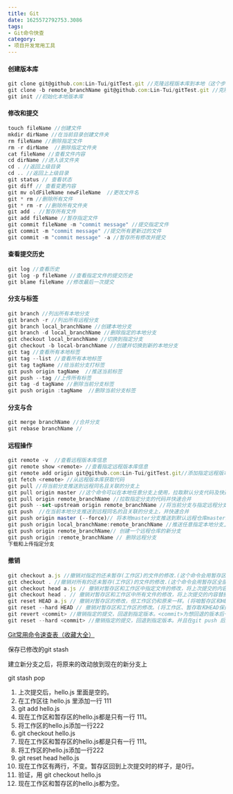 ```yaml
---
title: Git
date: 1625572792753.3086
tags:
- Git命令快查
category:
- 项目开发常用工具
---
```

#### 创建版本库

```js
git clone git@github.com:Lin-Tui/gitTest.git //克隆远程版本库到本地（这个步骤前无需添加该远程仓库）
git clone -b remote_branchName git@github.com:Lin-Tui/gitTest.git //克隆指定的远程分支到本地
git init //初始化本地版本库
```

#### 修改和提交

```js
touch fileName //创建文件
mkdir dirName //在当前目录创建文件夹
rm fileName //删除指定文件 
rm -r dirName  //删除指定文件夹
cat fileName //查看文件内容
cd dirName //进入该文件夹
cd . //返回上级目录
cd .. //返回上上级目录
git status // 查看状态
git diff // 查看变更内容
git mv oldFileName newFileName  //更改文件名
git * rm //删除所有文件 
git * rm -r //删除所有文件夹
git add . //暂存所有文件
git add fileName //暂存指定文件
git commit fileName -m "commit message" //提交指定文件
git commit -m "commit message" //提交所有更新过的文件
git commit -m "commit message" -a //暂存所有修改并提交
```

#### 查看提交历史

```js
git log //查看历史
git log -p fileName //查看指定文件的提交历史
git blame fileName //修改最后一次提交
```

#### 分支与标签

```js
git branch //列出所有本地分支 
git branch -r //列出所有远程分支
git branch local_branchName //创建本地分支
git branch -d local_branchName //删除指定的本地分支
git checkout local_branchName //切换到指定分支
git checkout -b local-branchName //创建并切换到新的本地分支
git tag //查看所有本地标签
git tag --list //查看所有本地标签
git tag tagName //给当前分支打标签
git push origin tagName  //推送当前标签
git push --tag //上传所有标签
git tag -d tagName //删除当前分支标签
git push origin :tagName  //删除当前分支标签
```

#### 分支与合

```js
git merge branchName //合并分支
git rebase branchName //
```

#### 远程操作

```js
git remote -v  //查看远程版本库信息
git remote show <remote> //查看指定远程版本库信息
git remote add origin git@github.com:Lin-Tui/gitTest.git//添加指定远程版本库。新建一个本地仓库就要为该本地仓库添加远程版本库。
git fetch <remote> //从远程版本库获取代码
git pull //将当前分支推送到远程同名且关联的分支上
git pull origin master //这个命令可以在本地任意分支上使用，拉取默认分支代码及快速合并
git pull origin remote_branchName //拉取指定分支的代码并快速合并
git push --set-upstream origin remote_branchName //将当前分支与指定远程分支建立关联
git push  //在当前本地分支推送到远程同名的且关联的分支上，并快速合并
git push origin master (--force)// 将本地master分支推送到默认远程仓库master上并快速合并，括号内容可选（不是强制提交）
git push origin local_branchName:remote_branchName //推送任意指定本地分支上的代码到任意指定远程仓库分支上.local_branchName必须为你本地存在的分支，remote_branchName为远程分支，如果remote_branchName不存在则会自动创建分支。
git push origin remote_branchName// 创建一个远程仓库的新分支
git push origin :remote_branchName // 删除远程分支
下载和上传指定分支
```

#### 撤销

```js
git checkout a.js //撤销对指定的还未暂存(工作区)的文件的修改.(这个命令会用暂存区指定的文件替换工作区的文件。这个操作很危险，会清除工作区中未添加到暂存区的改动。)
git checkout . //撤销对所有的还未暂存(工作区)的文件的修改.(这个命令会用暂存区全部文件替换工作区的文件。这个操作很危险，会清除工作区中未添加到暂存区的改动。)
git checkout head a.js // 撤销对暂存区和工作区中指定文件的修改，将上次提交的内容替换到暂存区和工作区中。
git checkout head . // 撤销对暂存区和工作区中所有文件的修改，将上次提交的内容替换到暂存区和工作区中。
git reset HEAD a.js // 撤销对暂存区的修改，但工作区仍和原来一样。(将咱暂存区和HEAD的提交保持一致)
git reset --hard HEAD // 撤销对暂存区和工作区的修改。(将工作区、暂存取和HEAD保持一致)
git revert <commit> //撤销指定的提交，回退到指定版本。<commit>为想回退的版本后一个版本
git reset --hard <commit> //撤销指定的提交，回退到指定版本。并且在git push 后远程的相关提交历史会被清除。<commit>为想回退的版本。
```

[Git常用命令速查表（收藏大全）](https://juejin.im/entry/5b802f2f6fb9a019eb43bb42?tdsourcetag=s_pctim_aiomsg)





保存已修改的git stash

建立新分支之后，将原来的改动放到现在的新分支上

git stash pop

1. 上次提交后，hello.js 里面是空的。 
2. 在工作区往 hello.js 里添加一行 111
3. git add hello.js
4. 现在工作区和暂存区的hello.js都是只有一行 111。
5. 将工作区的hello.js添加一行222
6. git checkout hello.js
7. 现在工作区和暂存区的hello.js都是只有一行 111。
8. 将工作区的hello.js添加一行222
9. git reset head hello.js
10. 现在工作区有两行，不变。暂存区回到上次提交时的样子，是0行。
11. 验证，用 git checkout hello.js
12. 现在工作区和暂存区的hello.js都为空。













